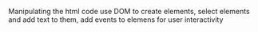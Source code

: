 Manipulating the html code use DOM to create elements, select elements and add text to them, add events to elemens for user interactivity 